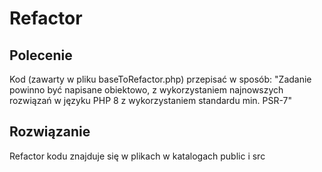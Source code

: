 # Refactor

## Polecenie
Kod (zawarty w pliku baseToRefactor.php) przepisać w sposób: "Zadanie powinno być napisane obiektowo, z wykorzystaniem najnowszych rozwiązań w języku PHP 8 z wykorzystaniem standardu min. PSR-7"

## Rozwiązanie
Refactor kodu znajduje się w plikach w katalogach public i src
